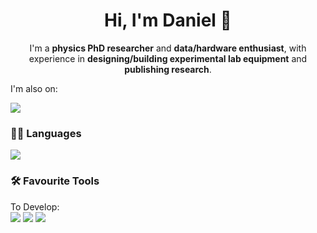 <h1 align="center"> Hi, I'm Daniel 👋</h1>

<p align="center">I'm a <strong>physics PhD researcher</strong> and <strong>data/hardware enthusiast</strong>, with experience in <strong>designing/building experimental lab equipment</strong> and <strong>publishing research</strong>. </p>

I'm also on:

<a href="https://www.linkedin.com/in/daniel-bromley/"> <img src="https://img.shields.io/badge/LinkedIn-0077B5?style=for-the-badge&logo=linkedin&logoColor=white"></a>

### 👨‍💻 Languages

<img src="https://img.shields.io/badge/Python-FFD43B?style=for-the-badge&logo=python&logoColor=darkgreen"> 

### 🛠 Favourite Tools 

To Develop: <br />
<img src="https://img.shields.io/badge/Numpy-777BB4?style=for-the-badge&logo=numpy&logoColor=white"> <img src="https://img.shields.io/badge/Pandas-2C2D72?style=for-the-badge&logo=pandas&logoColor=white"> <img src="https://img.shields.io/badge/SciPy-654FF0?style=for-the-badge&logo=SciPy&logoColor=white">
<!--
**danbrom123/danbrom123** is a ✨ _special_ ✨ repository because its `README.md` (this file) appears on your GitHub profile.

Here are some ideas to get you started:

- 🔭 I’m currently working on ...
- 🌱 I’m currently learning ...
- 👯 I’m looking to collaborate on ...
- 🤔 I’m looking for help with ...
- 💬 Ask me about ...
- 📫 How to reach me: ...
- 😄 Pronouns: ...
- ⚡ Fun fact: ...
-->
